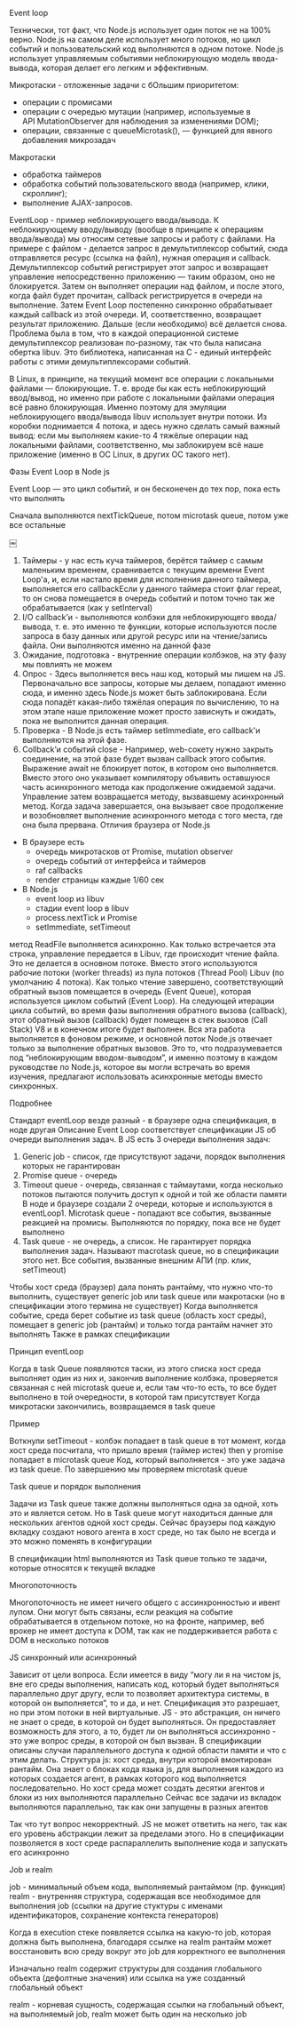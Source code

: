 Event loop

Технически, тот факт, что Node.js использует один поток не на 100% верно. Node.js на самом деле использует много потоков, но цикл событий и пользовательский код выполняются в одном потоке. Node.js использует управляемым событиями неблокирующую модель ввода-вывода, которая делает его легким и эффективным.

Микротаски - отложенные задачи с бОльшим приоритетом:

- операции с промисами
- операции с очередью мутации (например, используемые в API MutationObserver для наблюдения за изменениями DOM);
- операции, связанные с queueMicrotask(), — функцией для явного добавления микрозадач

Макротаски

- обработка таймеров
- обработка событий пользовательского ввода (например, клики, скроллинг);
- выполнение AJAX-запросов.

EventLoop - пример неблокирующего ввода/вывода. К неблокирующему вводу/выводу (вообще в принципе к операциям ввода/вывода) мы относим сетевые запросы и работу с файлами.
На примере с файлом - делается запрос в демультиплексор событий, сюда отправляется ресурс (ссылка на файл), нужная операция и callback. Демультиплексор событий регистрирует этот запрос и возвращает управление непосредственно приложению — таким образом, оно не блокируется. Затем он выполняет операции над файлом, и после этого, когда файл будет прочитан, callback регистрируется в очереди на выполнение. Затем Event Loop постепенно синхронно обрабатывает каждый callback из этой очереди. И, соответственно, возвращает результат приложению. Дальше (если необходимо) всё делается снова.
Проблема была в том, что в каждой операционной системе демультиплексор реализован по-разному, так что была написана обертка libuv. Это библиотека, написанная на C - единый интерфейс работы с этими демультиплексорами событий.


В Linux, в принципе, на текущий момент все операции с локальными файлами — блокирующие. Т. е. вроде бы как есть неблокирующий ввод/вывод, но именно при работе с локальными файлами операция всё равно блокирующая. Именно поэтому для эмуляции неблокирующего ввода/вывода libuv использует внутри потоки. Из коробки поднимается 4 потока, и здесь нужно сделать самый важный вывод: если мы выполняем какие-то 4 тяжёлые операции над локальными файлами, соответственно, мы заблокируем всё наше приложение (именно в ОС Linux, в других ОС такого нет).


Фазы Event Loop в Node js

Event Loop — это цикл событий, и он бесконечен до тех пор, пока есть что выполнять

Сначала выполняются nextTickQueue, потом microtask queue, потом уже все остальные

￼

1. Таймеры - у нас есть куча таймеров, берётся таймер с самым маленьким временем, сравнивается с текущим времени Event Loop'а, и, если настало время для исполнения данного таймера, выполняется его callbackЕсли у данного таймера стоит флаг repeat, то он снова помещается в очередь событий и потом точно так же обрабатывается (как у setInterval)
2. I/O callback’и - выполняются колбэки для неблокирующего ввода/вывода, т. е. это именно те функции, которые используются после запроса в базу данных или другой ресурс или на чтение/запись файла. Они выполняются именно на данной фазе
3. Ожидание, подготовка - внутренние операции колбэков, на эту фазу мы повлиять не можем
4. Опрос - Здесь выполняется весь наш код, который мы пишем на JS. Первоначально все запросы, которые мы делаем, попадают именно сюда, и именно здесь Node.js может быть заблокирована. Если сюда попадёт какая-либо тяжёлая операция по вычислению, то на этом этапе наше приложение может просто зависнуть и ожидать, пока не выполнится данная операция.
5. Проверка - В Node.js есть таймер setImmediate, его callback'и выполняются на этой фазе.
6. Collback’и событий close - Например, web-сокету нужно закрыть соединение, на этой фазе будет вызван callback этого события.
Выражение await не блокирует поток, в котором оно выполняется. Вместо этого оно указывает компилятору объявить оставшуюся часть асинхронного метода как продолжение ожидаемой задачи. Управление затем возвращается методу, вызвавшему асинхронный метод. Когда задача завершается, она вызывает свое продолжение и возобновляет выполнение асинхронного метода с того места, где она была прервана.
Отличия браузера от Node.js
* В браузере есть
    * очередь микротасков от Promise, mutation observer
    * очередь событий от интерфейса и таймеров
    * raf callbacks
    * render страницы каждые 1/60 сек
* В Node.js
    * event loop из libuv
    * стадии event loop в libuv
    * process.nextTick и Promise
    * setImmediate, setTimeout

метод ReadFile выполняется асинхронно. Как только встречается эта строка, управление передается в Libuv, где происходит чтение файла. Это не делается в основном потоке. Вместо этого используются рабочие потоки (worker threads) из пула потоков (Thread Pool) Libuv (по умолчанию 4 потока). Как только чтение завершено, соответствующий обратный вызов помещается в очередь (Event Queue), которая используется циклом событий (Event Loop). На следующей итерации цикла событий, во время фазы выполнения обратного вызова (callback), этот обратный вызов (callback) будет помещен в стек вызовов (Call Stack) V8 и в конечном итоге будет выполнен. Вся эта работа выполняется в фоновом режиме, и основной поток Node.js отвечает только за выполнение обратных вызовов. Это то, что подразумевается под “неблокирующим вводом-выводом”, и именно поэтому в каждом руководстве по Node.js, которое вы могли встречать во время изучения, предлагают использовать асинхронные методы вместо синхронных.

Подробнее

Стандарт eventLoop везде разный - в браузере одна спецификация, в ноде другая
Описание Event Loop соответствует спецификации JS об очереди выполнения задач. В JS есть 3 очереди выполнения задач:
1. Generic job - список, где присутствуют задачи, порядок выполнения которых не гарантирован
2. Promise queue - очередь
3. Timeout queue - очередь, связанная с таймаутами, когда несколько потоков пытаются получить доступ к одной и той же области памяти
В ноде и браузере создали 2 очереди, которые и используются в eventLoop1.  Microtask queue - попадают все события, вызванные реакцией на промисы. Выполняются по порядку, пока все не будет выполнено
2. Task queue - не очередь, а список. Не гарантирует порядка выполнения задач. Называют macrotask queue, но в спецификации этого нет. Все события, вызванные внешним АПИ (пр. клик, setTimeout)

Чтобы хост среда (браузер) дала понять рантайму, что нужно что-то выполнить, существует generic job или task queue или макротаски (но в спецификации этого термина не существует)
Когда выполняется событие, среда берет событие из task queue (область хост среды), помещает в generic job (рантайм) и только тогда рантайм начнет это выполнять
Также в рамках спецификации

Принцип eventLoop

Когда в task Queue появляются таски, из этого списка хост среда выполняет один из них и, закончив выполнение колбэка, проверяется связанная с ней microtask queue и, если там что-то есть, то все будет выполнено в той очередности, в которой там присутствует
Когда микротаски закончились, возвращаемся в task queue

Пример

Воткнули setTimeout - колбэк попадает в task queue в тот момент, когда хост среда посчитала, что пришло время (таймер истек)
then у promise попадает в microtask queue
Код, который выполняется - это уже задача из task queue. По завершению мы проверяем microtask queue

Task queue и порядок выполнения

Задачи из Task queue также должны выполняться одна за одной, хоть это и является сетом. Но в Task queue могут находиться данные для нескольких агентов одной хост среды. Сейчас браузеры под каждую вкладку создают нового агента в хост среде, но так было не всегда и это можно поменять в конфигурации

В спецификации html выполняются из Task queue только те задачи, которые относятся к текущей вкладке

Многопоточность

Многопоточность не имеет ничего общего с ассинхронностью и ивент лупом. Они могут быть связаны, если реакция на событие обрабатывается в отдельном потоке, но на фронте, например, веб врокер не имеет доступа к DOM, так как не поддерживается работа с DOM в несколько потоков

JS синхронный или асинхронный

Зависит от цели вопроса. Если имеется в виду “могу ли я на чистом js, вне его среды выполнения, написать код, который будет выполняться параллельно друг другу, если то позволяет архитектура системы, в которой он выполняется”, то и да, и нет. Спецификация это разрешает, но при этом потоки в ней виртуальные. JS - это абстракция, он ничего не знает о среде, в которой он будет выполняться. Он предоставляет возможность для этого, а то, будет ли он выполняться ассинхронно - это уже вопрос среды, в которой он был вызван.
В спецификации описаны случаи параллельного доступа к одной области памяти и что с этим делать. Структура js: хост среда, внутри которой вмонтирован рантайм. Она знает о блоках кода языка js, для выполнения каждого из которых создается агент, в рамках которого код выполняется последовательно. Но хост среда может создать десятки агентов и блоки из них выполняются параллельно
Сейчас все задачи из вкладок выполняются параллельно, так как они запущены в разных агентов

Так что тут вопрос некорректный. JS не может ответить на него, так как его уровень абстракции лежит за пределами этого. Но в спецификации позволяется в хост среде распараллелить выполнение кода и запускать его асинхронно

Job и realm

job - минимальный объем кода, выполняемый рантаймом (пр. функция)
realm - внутренняя структура, содержащая все необходимое для выполнения job (ссылки на другие стуктуры с именами идентификаторов, сохранение контекста генераторов)

Когда в execution стеке появляется ссылка на какую-то job, которая должна быть выполнена, благодаря ссылке на realm рантайм может восстановить всю среду вокруг это job для корректного ее выполнения

Изначально realm содержит структуры для создания глобального объекта (дефолтные значения) или ссылка на уже созданный глобальный объект

realm - корневая сущность, содержащая ссылки на глобальный объект, на выполняемый job, realm может быть один на несколько job
